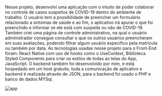 ﻿Nesse projeto, desenvolvi uma aplicação com o intuito de poder colaborar no controle de casos suspeitos de COVID-19 dentro do ambiente de trabalho. O usuário tem a possibilidade de preencher um formulário relacionado a sintomas de saúde e ao fim, o aplicativo irá apurar o que foi preenchido e informar se ele está com suspeita ou não de COVID-19. Também criei uma página de controle administrativo, na qual o usuário administrador consegue consultar o que os outros usuários preencheram em suas avaliações, podendo filtrar algum usuário específico pela matricula ou também por data. As tecnologias usadas nesse projeto para o Front-End foram: React Native com uso de hooks como o UseContext, Biblioteca Styled Components para criar os estilos de todas as telas do App, JavaScript. O backend também foi desenvolvido por mim, e está hospedado em um host gratuito, toda a comunicação de aplicativo e backend é realizada através de JSON, para o backend foi usado o PHP e banco de dados MYSql.



![app](https://user-images.githubusercontent.com/59378841/129489411-7dfc4cd8-5f8a-47ee-995c-829d93cc149d.gif)
